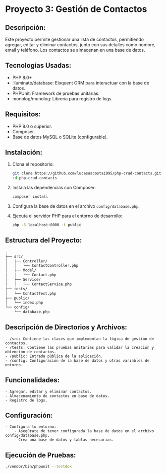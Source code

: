 # Proyecto 3: Gestión de Contactos

## Descripción:
Este proyecto permite gestionar una lista de contactos, permitiendo agregar, editar y eliminar contactos, junto con sus detalles como nombre, email y teléfono. Los contactos se almacenan en una base de datos.

## Tecnologías Usadas:
  - PHP 8.0+
  - illuminate/database: Eloquent ORM para interactuar con la base de datos.
  - PHPUnit: Framework de pruebas unitarias.
  - monolog/monolog: Librería para registro de logs.

## Requisitos:
  - PHP 8.0 o superior.
  - Composer.
  - Base de datos MySQL o SQLite (configurable).

## Instalación:
  1. Clona el repositorio:

     ```bash
     git clone https://github.com/lucasaacosta1995/php-crud-contacts.git
     cd php-crud-contacts
     ```

  2. Instala las dependencias con Composer:

     ```bash
     composer install
     ```

  3. Configura la base de datos en el archivo `config/database.php`.

  4. Ejecuta el servidor PHP para el entorno de desarrollo:

     ```bash
     php -S localhost:8000 -t public
     ```

## Estructura del Proyecto:

```bash
.
├── src/
│   ├── Controller/
│   │   └── ContactController.php
│   ├── Model/
│   │   └── Contact.php
│   ├── Service/
│   │   └── ContactService.php
├── tests/
│   └── ContactTest.php
├── public/
│   └── index.php
└── config/
    └── database.php
```

## Descripción de Directorios y Archivos:
    - /src: Contiene las clases que implementan la lógica de gestión de contactos.
    - /tests: Contiene las pruebas unitarias para validar la creación y obtención de contactos.
    - /public: Entrada pública de la aplicación.
    - /config: Configuración de la base de datos y otras variables de entorno.

## Funcionalidades:
    - Agregar, editar y eliminar contactos.
    - Almacenamiento de contactos en base de datos.
    - Registro de logs.

## Configuración:
    - Configura tu entorno:
        - Asegúrate de tener configurada la base de datos en el archivo config/database.php.
        - Crea una base de datos y tablas necesarias.

## Ejecución de Pruebas:
```bash
./vendor/bin/phpunit --testdox
```